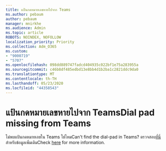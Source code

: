 ```yaml
---
title: แป้นกดหมายเลขหายไปจาก Teams
ms.author: pebaum
author: pebaum
manager: mnirkhe
ms.audience: Admin
ms.topic: article
ROBOTS: NOINDEX, NOFOLLOW
localization_priority: Priority
ms.collection: Adm_O365
ms.custom:
- "9000719"
- "5707"
ms.openlocfilehash: 098dd889747fadcd404935c022bf1e75a283955a
ms.sourcegitcommit: c46b8df485edbd13e8bb4d1b2ba1c2821ddc9da0
ms.translationtype: MT
ms.contentlocale: th-TH
ms.lasthandoff: 05/23/2020
ms.locfileid: "44358543"
---
```

# <a name="dial-pad-missing-from-teams"></a><span data-ttu-id="c6338-102">แป้นกดหมายเลขหายไปจาก Teams</span><span class="sxs-lookup"><span data-stu-id="c6338-102">Dial pad missing from Teams</span></span>

<span data-ttu-id="c6338-103">ไม่พบแป้นกดหมายเลขใน Teams ใช่ไหม</span><span class="sxs-lookup"><span data-stu-id="c6338-103">Can't find the dial-pad in Teams?</span></span> <span data-ttu-id="c6338-104">ตรวจสอบ[ที่นี่](https://docs.microsoft.com/alchemyinsights/teams-voice-dial-pad-missing)สําหรับข้อมูลเพิ่มเติม</span><span class="sxs-lookup"><span data-stu-id="c6338-104">Check [here](https://docs.microsoft.com/alchemyinsights/teams-voice-dial-pad-missing) for more information.</span></span>
